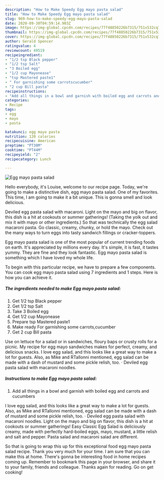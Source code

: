 ```yaml
---
description: "How to Make Speedy Egg mayo pasta salad"
title: "How to Make Speedy Egg mayo pasta salad"
slug: 969-how-to-make-speedy-egg-mayo-pasta-salad
date: 2020-09-30T04:59:14.903Z
image: https://img-global.cpcdn.com/recipes/77f48850226b7315/751x532cq70/egg-mayo-pasta-salad-recipe-main-photo.jpg
thumbnail: https://img-global.cpcdn.com/recipes/77f48850226b7315/751x532cq70/egg-mayo-pasta-salad-recipe-main-photo.jpg
cover: https://img-global.cpcdn.com/recipes/77f48850226b7315/751x532cq70/egg-mayo-pasta-salad-recipe-main-photo.jpg
author: Gerald Spencer
ratingvalue: 4
reviewcount: 49519
recipeingredient:
- "1/2 tsp Black pepper"
- "1/2 tsp Salt"
- "3 Boiled egg"
- "1/2 cup Mayonease"
- "tsp Mastered paste1"
- " For garnishing some carrotscucumber"
- "2 cup Bill pasta"
recipeinstructions:
- "Add all things in a bowl and garnish with boiled egg and carrots and cucumbers"
categories:
- Recipe
tags:
- egg
- mayo
- pasta

katakunci: egg mayo pasta 
nutrition: 120 calories
recipecuisine: American
preptime: "PT30M"
cooktime: "PT44M"
recipeyield: "2"
recipecategory: Lunch

---
```



![Egg mayo pasta salad](https://img-global.cpcdn.com/recipes/77f48850226b7315/751x532cq70/egg-mayo-pasta-salad-recipe-main-photo.jpg)

Hello everybody, it's Louise, welcome to our recipe page. Today, we're going to make a distinctive dish, egg mayo pasta salad. One of my favorites. This time, I am going to make it a bit unique. This is gonna smell and look delicious.

Deviled egg pasta salad with macaroni. Light on the mayo and big on flavor, this dish is a hit at cookouts or summer gatherings! (Taking the yolk out and mix it with mayo or other ingredients.) So that was technically the egg salad macaroni pasta. Go classic, creamy, chunky, or hold the mayo. Check out the many ways to turn eggs into tasty sandwich fillings or cracker-toppers.

Egg mayo pasta salad is one of the most popular of current trending foods on earth. It's appreciated by millions every day. It's simple, it is fast, it tastes yummy. They are fine and they look fantastic. Egg mayo pasta salad is something which I have loved my whole life.


To begin with this particular recipe, we have to prepare a few components. You can cook egg mayo pasta salad using 7 ingredients and 1 steps. Here is how you can achieve it.

<!--inarticleads1-->

##### The ingredients needed to make Egg mayo pasta salad:

1. Get 1/2 tsp Black pepper
1. Get 1/2 tsp Salt
1. Take 3 Boiled egg
1. Get 1/2 cup Mayonease
1. Prepare tsp Mastered paste1
1. Make ready  For garnishing some carrots,cucumber
1. Get 2 cup Bill pasta


Use on lettuce for a salad or in sandwiches, floury baps or crusty rolls for a picnic. My recipe for egg mayo sandwiches makes for perfect, creamy, and delicious snacks. I love egg salad, and this looks like a great way to make a lot for guests. Also, as Mike and RTallonni mentioned, egg salad can be made with a dash of mustard and some pickle relish, too. · Deviled egg pasta salad with macaroni noodles. 

<!--inarticleads2-->

##### Instructions to make Egg mayo pasta salad:

1. Add all things in a bowl and garnish with boiled egg and carrots and cucumbers


I love egg salad, and this looks like a great way to make a lot for guests. Also, as Mike and RTallonni mentioned, egg salad can be made with a dash of mustard and some pickle relish, too. · Deviled egg pasta salad with macaroni noodles. Light on the mayo and big on flavor, this dish is a hit at cookouts or summer gatherings! Easy Classic Egg Salad is deliciously creamy, made with perfectly hard-boiled eggs, mayo, mustard, a little relish and salt and pepper. Pasta salad and macaroni salad are different. 

So that is going to wrap this up for this exceptional food egg mayo pasta salad recipe. Thank you very much for your time. I am sure that you can make this at home. There's gonna be interesting food in home recipes coming up. Remember to bookmark this page in your browser, and share it to your family, friends and colleague. Thanks again for reading. Go on get cooking!
